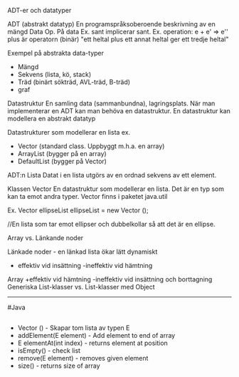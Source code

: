 ADT-er och datatyper

ADT (abstrakt datatyp)
En programspråksoberoende beskrivning av en mängd
Data
Op. På data
Ex. sant implicerar sant.
Ex. operation: e + e' => e'' plus är operatorn (binär)
"ett heltal plus ett annat heltal ger ett tredje heltal"

Exempel på abstrakta data-typer
-	Mängd
-	Sekvens (lista, kö, stack)
-	Träd (binärt sökträd, AVL-träd, B-träd)
-	graf


Datastruktur
En samling data (sammanbundna), lagringsplats.
När man implementerar en ADT kan man behöva en datastruktur.
En datastruktur kan modellera en abstrakt datatyp

Datastrukturer som modellerar en lista ex.
-	Vector (standard class. Uppbyggt m.h.a. en array)
-	ArrayList (bygger på en array)
-	DefaultList (bygger på Vector)

ADT:n Lista
Datat i en lista utgörs av en ordnad sekvens av ett element.

Klassen Vector
En datastruktur som modellerar en lista.
Det är en typ som kan ta emot andra typer.
Vector finns i paketet java.util

Ex.
Vector <Ellipse> ellipseList
ellipseList = new Vector <Ellipse> ();

//En lista som tar emot ellipser och dubbelkollar så att det är en ellipse.

Array vs. Länkande noder

Länkade noder - en länkad lista ökar lätt dynamiskt
+ effektiv vid insättning
-ineffektiv vid hämtning

Array
+effektiv vid hämtning
-ineffektiv vid insättning och borttagning
Generiska List-klasser vs. List-klasser med Object



------------------------------------------------------------


#Java
##

* Vector <E>() - Skapar tom lista av typen E
* addElement(E element) - Add element to end of array
* E elementAt(int index) - returns element at position
* isEmpty() - check list
* remove(E element) - removes given element
* size() - returns size of array

